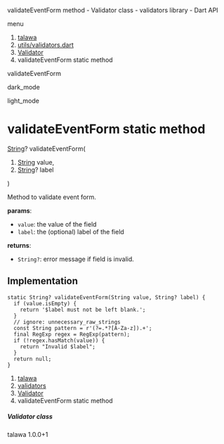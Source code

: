




validateEventForm method - Validator class - validators library - Dart API







menu

1. [talawa](../../index.html)
2. [utils/validators.dart](../../file-___home_harshil_Desktop_open-source_palisadoes_talawa_lib_utils_validators/)
3. [Validator](../../file-___home_harshil_Desktop_open-source_palisadoes_talawa_lib_utils_validators/Validator-class.html)
4. validateEventForm static method

validateEventForm


dark\_mode

light\_mode




# validateEventForm static method


[String](https://api.flutter.dev/flutter/dart-core/String-class.html)?
validateEventForm(

1. [String](https://api.flutter.dev/flutter/dart-core/String-class.html) value,
2. [String](https://api.flutter.dev/flutter/dart-core/String-class.html)? label

)

Method to validate event form.

**params**:

* `value`: the value of the field
* `label`: the (optional) label of the field

**returns**:

* `String?`: error message if field is invalid.

## Implementation

```
static String? validateEventForm(String value, String? label) {
  if (value.isEmpty) {
    return '$label must not be left blank.';
  }
  // ignore: unnecessary_raw_strings
  const String pattern = r'(?=.*?[A-Za-z]).+';
  final RegExp regex = RegExp(pattern);
  if (!regex.hasMatch(value)) {
    return "Invalid $label";
  }
  return null;
}
```

 


1. [talawa](../../index.html)
2. [validators](../../file-___home_harshil_Desktop_open-source_palisadoes_talawa_lib_utils_validators/)
3. [Validator](../../file-___home_harshil_Desktop_open-source_palisadoes_talawa_lib_utils_validators/Validator-class.html)
4. validateEventForm static method

##### Validator class





talawa
1.0.0+1






